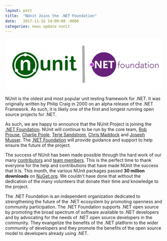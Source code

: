 ```yaml
---
layout: post
title:  "NUnit Joins the .NET Foundation"
date:   2017-11-16 14:00:00 -0000
categories: news update nunit
---
```

![NUnit and the .NET Foundation](/img/nunit_dotnetfoundation.png)

NUnit is the oldest and most popular unit testing framework for .NET. It was originally written by Philip Craig in 2000 on an alpha release of the .NET Framework. As such, it is likely one of the first and longest running open source projects for .NET.

As such, we are happy to announce that the NUnit Project is joining the [.NET Foundation](https://www.dotnetfoundation.org). NUnit will continue to be run by the core team, [Rob Prouse](http://www.alteridem.net), [Charlie Poole](http://www.charliepoole.org/), [Terje Sandstrom](http://Hermit.no), [Chris Maddock](https://github.com/ChrisMaddock) and [Joseph Musser](https://github.com/jnm2). The [.NET Foundation](https://www.dotnetfoundation.org) will provide guidance and support to help ensure the future of the project.

The success of NUnit has been made possible through the hard work of our many [contributors](https://github.com/nunit/nunit/graphs/contributors) and [team members](https://github.com/orgs/nunit/people). This is the perfect time to thank everyone for the help and contributions that have made NUnit the success that it is. This month, the various NUnit packages passed **30 million downloads** on [NuGet.org](https://www.nuget.org/). We couldn't have done that without the dedication of the many volunteers that donate their time and knowledge to the project.

The .NET Foundation is an independent organization dedicated to strengthening the future of the .NET ecosystem by promoting openness and community participation. The .NET Foundation supports .NET open source by promoting the broad spectrum of software available to .NET developers and by advocating for the needs of .NET open source developers in the community. They evangelize the benefits of the .NET platform to the wider community of developers and they promote the benefits of the open source model to developers already using .NET.